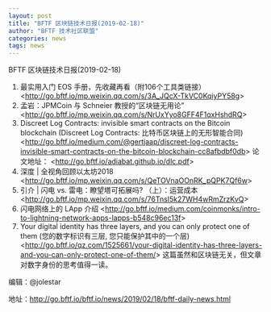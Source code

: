 ```yaml
---
layout: post
title: "BFTF 区块链技术日报(2019-02-18)"
author: "BFTF 技术社区联盟"
categories: news
tags: news
---
```


BFTF 区块链技术日报(2019-02-18)

1. 最实用入门 EOS 手册，先收藏再看（附106个工具类链接） <<http://go.bftf.io/mp.weixin.qq.com/s/3A_JQcX-TkVC0KqiyPY58g>>
2. 孟岩：JPMCoin 与 Schneier 教授的“区块链无用论” <<http://go.bftf.io/mp.weixin.qq.com/s/NrUxYyo8GFF4F1qxHshdRQ>>
3. Discreet Log Contracts: invisible smart contracts on the Bitcoin blockchain (Discreet Log Contracts: 比特币区块链上的无形智能合同) <<http://go.bftf.io/medium.com/@gertjaap/discreet-log-contracts-invisible-smart-contracts-on-the-bitcoin-blockchain-cc8afbdbf0db>> 论文地址：   <<http://go.bftf.io/adiabat.github.io/dlc.pdf>>
4. 深度 | 全视角回顾以太坊2018 <<http://go.bftf.io/mp.weixin.qq.com/s/QeTOVnaOOnRK_pQPK7Qf6w>>
5. 引介 | 闪电 vs. 雷电：瞭望塔可拓展吗? （上）：运营成本 <<http://go.bftf.io/mp.weixin.qq.com/s/76TnsI5k27WH4wRmZrzKvQ>>
6. 闪电网络上的 LApp 介绍 <<http://go.bftf.io/medium.com/coinmonks/intro-to-lightning-network-apps-lapps-b548c96ec13f>>
7. Your digital identity has three layers, and you can only protect one of them (您的数字标识有三层, 您只能保护其中的一个层) <<http://go.bftf.io/qz.com/1525661/your-digital-identity-has-three-layers-and-you-can-only-protect-one-of-them/>> 这篇虽然和区块链无关，但文章对数字身份的思考值得一读。

编辑：@jolestar

地址：<http://go.bftf.io/bftf.io/news/2019/02/18/bftf-daily-news.html>